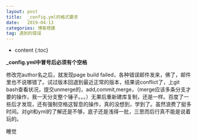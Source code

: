 ```yaml
---
layout: post
title:  _config.yml的格式要求
date:   2019-04-13
categories: 博客搭建
tag: 遇到的错误
---
```


* content
{:toc}


**_config.yml中冒号后必须有个空格**


修改完author名之后，就发现page build failed，各种错误邮件发来，佛了，邮件里也不说哪错了。试过版本回退到最近正常的版本，结果说conflict了，上git bash查看状况，提交unmerge的，add,commit,merge，（merge应该多条分支才要的操作，我一天分支整个锤子。。。）无果后重新建库复制，还是一样。百度了一些后才发现，还有强制空格这智息的操作，真的没想到，学到了。虽然浪费了挺多时间。对git和yml的了解还是不够，底子还是浅得一批，三思而后行真不能是说着玩的。


睡觉

